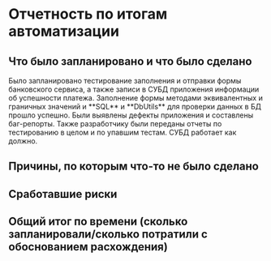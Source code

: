 <h1>Отчетность по итогам автоматизации</h1>

<h2>Что было запланировано и что было сделано</h2>
Было запланировано тестирование заполнения и отправки формы банковского сервиса, а также записи в СУБД приложения информации
об успешности платежа. Заполнение формы методами эквивалентных и граничных значений и 
**SQL** и **DbUtils** для проверки данных в БД прошло успешно. Были выявлены дефекты приложения и составлены баг-репорты.
Также разработчику были переданы отчеты по тестированию в целом и по упавшим тестам. СУБД работает как должно.

<h2>Причины, по которым что-то не было сделано</h2>


<h2>Сработавшие риски</h2>


<h2>Общий итог по времени (сколько запланировали/сколько потратили с обоснованием расхождения)</h2>


